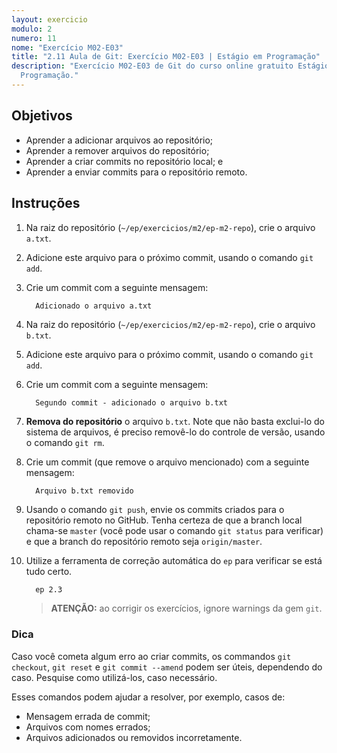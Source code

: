 ```yaml
---
layout: exercicio
modulo: 2
numero: 11
nome: "Exercício M02-E03"
title: "2.11 Aula de Git: Exercício M02-E03 | Estágio em Programação"
description: "Exercício M02-E03 de Git do curso online gratuito Estágio em
  Programação."
---
```


## Objetivos

- Aprender a adicionar arquivos ao repositório;
- Aprender a remover arquivos do repositório;
- Aprender a criar commits no repositório local; e
- Aprender a enviar commits para o repositório remoto.

## Instruções

1. Na raiz do repositório (`~/ep/exercicios/m2/ep-m2-repo`), crie o arquivo `a.txt`.

2. Adicione este arquivo para o próximo commit, usando o comando `git add`.

3. Crie um commit com a seguinte mensagem:

    ```
      Adicionado o arquivo a.txt
    ```

4. Na raiz do repositório (`~/ep/exercicios/m2/ep-m2-repo`), crie o arquivo `b.txt`.

5. Adicione este arquivo para o próximo commit, usando o comando `git add`.

6. Crie um commit com a seguinte mensagem:

    ```
      Segundo commit - adicionado o arquivo b.txt
    ```

7. __Remova do repositório__ o arquivo `b.txt`. Note que não basta exclui-lo do sistema de arquivos, é preciso removê-lo do controle de versão, usando o comando `git rm`.

8. Crie um commit (que remove o arquivo mencionado) com a seguinte mensagem:

    ```
      Arquivo b.txt removido
    ```

9. Usando o comando `git push`, envie os commits criados para o repositório remoto no GitHub. Tenha certeza de que a branch local chama-se `master` (você pode usar o comando `git status` para verificar) e que a branch do repositório remoto seja `origin/master`.

10. Utilize a ferramenta de correção automática do `ep` para verificar se está tudo certo.

    ```bash
      ep 2.3
    ```

    > **ATENÇÃO:** ao corrigir os exercícios, ignore warnings da gem `git`.

### Dica

Caso você cometa algum erro ao criar commits, os commandos `git checkout`, `git reset` e `git commit --amend` podem ser úteis, dependendo do caso. Pesquise como utilizá-los, caso necessário.

Esses comandos podem ajudar a resolver, por exemplo, casos de:

- Mensagem errada de commit;
- Arquivos com nomes errados;
- Arquivos adicionados ou removidos incorretamente.
